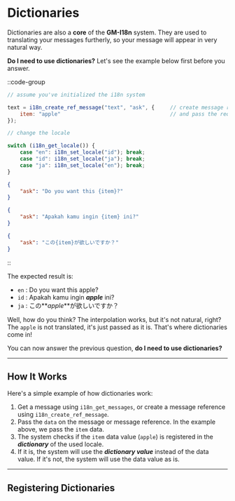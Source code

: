 # Dictionaries

Dictionaries are also a **core** of the **GM-I18n** system. They are used to translating your messages furtherly, so your message will appear in very natural way.

**Do I need to use dictionaries?** Let's see the example below first before you answer.

::code-group
```js [Create Event]
// assume you've initialized the i18n system

text = i18n_create_ref_message("text", "ask", {     // create message ref with "ask" key
    item: "apple"                                   // and pass the required data
});
```

```js [Key Pressed - Space]
// change the locale

switch (i18n_get_locale()) {
    case "en": i18n_set_locale("id"); break;
    case "id": i18n_set_locale("ja"); break;
    case "ja": i18n_set_locale("en"); break;
}
```

```json [en.json]
{
    "ask": "Do you want this {item}?"
}
```

```json [id.json]
{
    "ask": "Apakah kamu ingin {item} ini?"
}
```

```json [ja.json]
{
    "ask": "この{item}が欲しいですか？"
}
```
::

The expected result is:

- `en` : Do you want this apple?
- `id` : Apakah kamu ingin **_apple_** ini?
- `ja` : この**_apple_**が欲しいですか？

Well, how do you think? The interpolation works, but it's not natural, right? The `apple` is not translated, it's just passed as it is. That's where dictionaries come in!

You can now answer the previous question, **do I need to use dictionaries?**

---

## How It Works

Here's a simple example of how dictionaries work:

1. Get a message using `i18n_get_messages`, or create a message reference using `i18n_create_ref_message`.
2. Pass the `data` on the message or message reference. In the example above, we pass the `item` data.
3. The system checks if the `item` data value (`apple`) is registered in the ***dictionary*** of the used locale.
4. If it is, the system will use the ***dictionary value*** instead of the data value. If it's not, the system will use the data value as is.

---

## Registering Dictionaries
